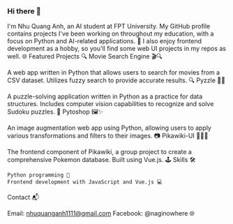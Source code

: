 ### Hi there 👋

<!--
**Keithsel/Keithsel** is a ✨ _special_ ✨ repository because its `README.md` (this file) appears on your GitHub profile.

Here are some ideas to get you started:

- 🔭 I’m currently working on ...
- 🌱 I’m currently learning ...
- 👯 I’m looking to collaborate on ...
- 🤔 I’m looking for help with ...
- 💬 Ask me about ...
- 📫 How to reach me: ...
- 😄 Pronouns: ...
- ⚡ Fun fact: ...
-->

I'm Nhu Quang Anh, an AI student at FPT University. My GitHub profile contains projects I've been working on throughout my education, with a focus on Python and AI-related applications. 🧠 I also enjoy frontend development as a hobby, so you'll find some web UI projects in my repos as well. 🌐
Featured Projects 🔍
Movie Search Engine 🎬🔍

A web app written in Python that allows users to search for movies from a CSV dataset. Utilizes fuzzy search to provide accurate results. 🔍
Pyzzle 🧠🧩

A puzzle-solving application written in Python as a practice for data structures. Includes computer vision capabilities to recognize and solve Sudoku puzzles. 🤖
Pytoshop 🖼️✨

An image augmentation web app using Python, allowing users to apply various transformations and filters to their images. 📷
Pikawiki-UI 🐱‍👤🐉

The frontend component of Pikawiki, a group project to create a comprehensive Pokemon database. Built using Vue.js. 🕹️
Skills 🛠️

    Python programming 🐍
    Frontend development with JavaScript and Vue.js 💻

Contact 📬

Email: nhuquanganh1111@gmail.com
Facebook: @naginowhere 🌐
